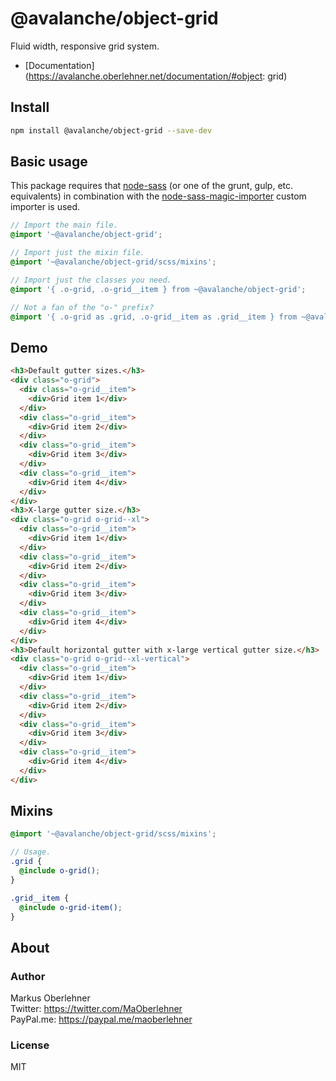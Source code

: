 # @avalanche/object-grid
Fluid width, responsive grid system.

- [Documentation](https://avalanche.oberlehner.net/documentation/#object: grid)

## Install
```bash
npm install @avalanche/object-grid --save-dev
```

## Basic usage
This package requires that [node-sass](https://github.com/sass/node-sass) (or one of the grunt, gulp, etc. equivalents) in combination with the [node-sass-magic-importer](https://github.com/maoberlehner/node-sass-magic-importer) custom importer is used.

```scss
// Import the main file.
@import '~@avalanche/object-grid';

// Import just the mixin file.
@import '~@avalanche/object-grid/scss/mixins';

// Import just the classes you need.
@import '{ .o-grid, .o-grid__item } from ~@avalanche/object-grid';

// Not a fan of the "o-" prefix?
@import '{ .o-grid as .grid, .o-grid__item as .grid__item } from ~@avalanche/object-grid';
```

## Demo
```html
<h3>Default gutter sizes.</h3>
<div class="o-grid">
  <div class="o-grid__item">
    <div>Grid item 1</div>
  </div>
  <div class="o-grid__item">
    <div>Grid item 2</div>
  </div>
  <div class="o-grid__item">
    <div>Grid item 3</div>
  </div>
  <div class="o-grid__item">
    <div>Grid item 4</div>
  </div>
</div>
<h3>X-large gutter size.</h3>
<div class="o-grid o-grid--xl">
  <div class="o-grid__item">
    <div>Grid item 1</div>
  </div>
  <div class="o-grid__item">
    <div>Grid item 2</div>
  </div>
  <div class="o-grid__item">
    <div>Grid item 3</div>
  </div>
  <div class="o-grid__item">
    <div>Grid item 4</div>
  </div>
</div>
<h3>Default horizontal gutter with x-large vertical gutter size.</h3>
<div class="o-grid o-grid--xl-vertical">
  <div class="o-grid__item">
    <div>Grid item 1</div>
  </div>
  <div class="o-grid__item">
    <div>Grid item 2</div>
  </div>
  <div class="o-grid__item">
    <div>Grid item 3</div>
  </div>
  <div class="o-grid__item">
    <div>Grid item 4</div>
  </div>
</div>
```

## Mixins
```scss
@import '~@avalanche/object-grid/scss/mixins';

// Usage.
.grid {
  @include o-grid();
}

.grid__item {
  @include o-grid-item();
}
```

## About
### Author
Markus Oberlehner  
Twitter: https://twitter.com/MaOberlehner  
PayPal.me: https://paypal.me/maoberlehner

### License
MIT
